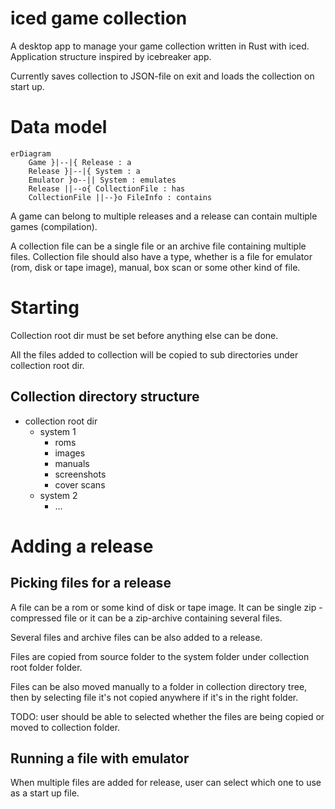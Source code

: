 # iced game collection

A desktop app to manage your game collection written in Rust with iced.
Application structure inspired by icebreaker app.

Currently saves collection to JSON-file on exit and loads the collection on start up.

# Data model

```mermaid
erDiagram
    Game }|--|{ Release : a 
    Release }|--|{ System : a 
    Emulator }o--|| System : emulates 
    Release ||--o{ CollectionFile : has 
    CollectionFile ||--}o FileInfo : contains 
```

A game can belong to multiple releases and a release can contain multiple games (compilation).

A collection file can be a single file or an archive file containing multiple files.
Collection file should also have a type, whether is a file for emulator (rom, disk or tape image), manual, box scan or some other kind of file.

# Starting

Collection root dir must be set before anything else can be done.

All the files added to collection will be copied to sub directories under collection root dir.

## Collection directory structure

- collection root dir
    - system 1
        - roms 
        - images
        - manuals
        - screenshots
        - cover scans
    - system 2
        - ...

# Adding a release

## Picking files for a release

A file can be a rom or some kind of disk or tape image. It can be single zip -compressed file or it can be a zip-archive containing several files. 

Several files and archive files can be also added to a release.

Files are copied from source folder to the system folder under collection root folder folder.

Files can be also moved manually to a folder in collection directory tree, then by selecting file it's not copied anywhere if it's in the right folder.

TODO: user should be able to selected whether the files are being copied or moved to collection folder.

## Running a file with emulator

When multiple files are added for release, user can select which one to use as a start up file.

